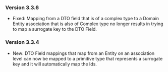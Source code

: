 ### Version 3.3.6

- Fixed: Mapping from a DTO field that is of a complex type to a Domain Entity association that is also of Complex type no longer results in trying to map a surrogate key to the DTO Field.

### Version 3.3.4

- New: DTO Field mappings that map from an Entity on an association level can now be mapped to a primitive type that represents a surrogate key and it will automatically map the Ids.